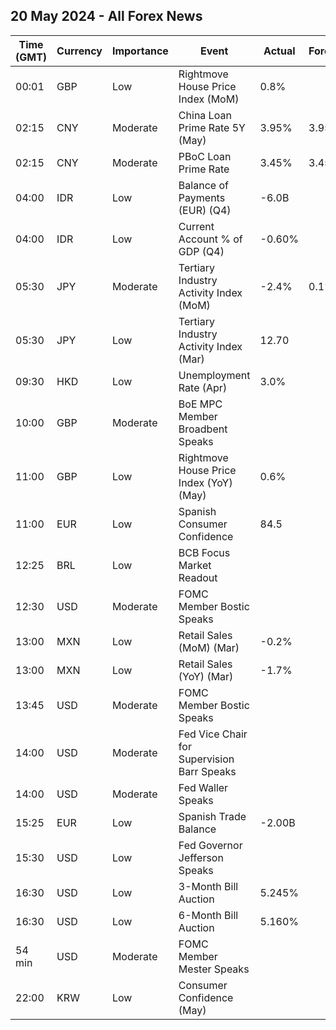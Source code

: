 ## 20 May 2024 - All Forex News

| Time (GMT) | Currency | Importance | Event | Actual | Forecast | Previous |
|------|----------|------------|-------|--------|----------|----------|
| 00:01 | GBP | Low | Rightmove House Price Index (MoM) | 0.8% |  | 1.1% |
| 02:15 | CNY | Moderate | China Loan Prime Rate 5Y (May) | 3.95% | 3.95% | 3.95% |
| 02:15 | CNY | Moderate | PBoC Loan Prime Rate | 3.45% | 3.45% | 3.45% |
| 04:00 | IDR | Low | Balance of Payments (EUR) (Q4) | -6.0B |  | -1.5B |
| 04:00 | IDR | Low | Current Account % of GDP (Q4) | -0.60% |  | -0.20% |
| 05:30 | JPY | Moderate | Tertiary Industry Activity Index (MoM) | -2.4% | 0.1% | 2.2% |
| 05:30 | JPY | Low | Tertiary Industry Activity Index (Mar) | 12.70 |  | 1.20 |
| 09:30 | HKD | Low | Unemployment Rate (Apr) | 3.0% |  | 3.0% |
| 10:00 | GBP | Moderate | BoE MPC Member Broadbent Speaks |  |  |  |
| 11:00 | GBP | Low | Rightmove House Price Index (YoY) (May) | 0.6% |  | 1.7% |
| 11:00 | EUR | Low | Spanish Consumer Confidence | 84.5 |  | 82.5 |
| 12:25 | BRL | Low | BCB Focus Market Readout |  |  |  |
| 12:30 | USD | Moderate | FOMC Member Bostic Speaks |  |  |  |
| 13:00 | MXN | Low | Retail Sales (MoM) (Mar) | -0.2% |  | 0.5% |
| 13:00 | MXN | Low | Retail Sales (YoY) (Mar) | -1.7% |  | 3.0% |
| 13:45 | USD | Moderate | FOMC Member Bostic Speaks |  |  |  |
| 14:00 | USD | Moderate | Fed Vice Chair for Supervision Barr Speaks |  |  |  |
| 14:00 | USD | Moderate | Fed Waller Speaks |  |  |  |
| 15:25 | EUR | Low | Spanish Trade Balance | -2.00B |  | -2.40B |
| 15:30 | USD | Low | Fed Governor Jefferson Speaks |  |  |  |
| 16:30 | USD | Low | 3-Month Bill Auction | 5.245% |  | 5.250% |
| 16:30 | USD | Low | 6-Month Bill Auction | 5.160% |  | 5.165% |
| 54 min | USD | Moderate | FOMC Member Mester Speaks |  |  |  |
| 22:00 | KRW | Low | Consumer Confidence (May) |  |  | 100.7 |
